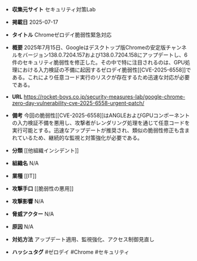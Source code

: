 - **収集元サイト**
セキュリティ対策Lab

- **掲載日**
2025-07-17

- **タイトル**
Chromeゼロデイ脆弱性緊急対応

- **概要**
2025年7月15日、Googleはデスクトップ版Chromeの安定版チャンネルをバージョン138.0.7204.157および138.0.7204.158にアップデートし、6件のセキュリティ脆弱性を修正した。その中で特に注目されるのは、GPU処理における入力検証の不備に起因するゼロデイ脆弱性[[CVE-2025-6558]]である。これにより任意コード実行のリスクが存在するため迅速な対応が必要である。

- **URL**
https://rocket-boys.co.jp/security-measures-lab/google-chrome-zero-day-vulnerability-cve-2025-6558-urgent-patch/

- **備考**
今回の脆弱性[[CVE-2025-6558]]はANGLEおよびGPUコンポーネントの入力検証不備を悪用し、攻撃者がレンダリング処理を通じて任意コードを実行可能とする。迅速なアップデートが推奨され、類似の脆弱性修正も含まれているため、継続的な監視と対策強化が必要である。

- **分類**
[[他組織インシデント]]

- **組織名**
N/A

- **業種**
[[IT]]

- **攻撃手口**
[[脆弱性の悪用]]

- **攻撃影響**
N/A

- **脅威アクター**
N/A

- **原因**
N/A

- **対処方法**
アップデート適用、監視強化、アクセス制御見直し

- **ハッシュタグ**
#ゼロデイ #Chrome #セキュリティ
